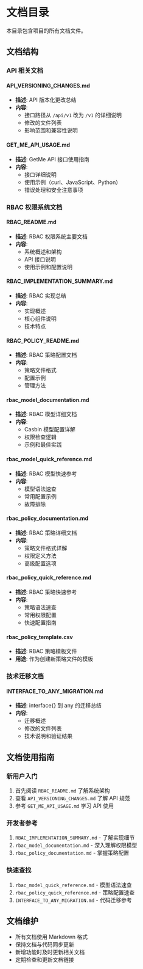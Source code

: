 # 文档目录

本目录包含项目的所有文档文件。

## 文档结构

### API 相关文档

#### API_VERSIONING_CHANGES.md

- **描述**: API 版本化更改总结
- **内容**:
  - 接口路径从 `/api/v1` 改为 `/v1` 的详细说明
  - 修改的文件列表
  - 影响范围和兼容性说明

#### GET_ME_API_USAGE.md

- **描述**: GetMe API 接口使用指南
- **内容**:
  - 接口详细说明
  - 使用示例（curl、JavaScript、Python）
  - 错误处理和安全注意事项

### RBAC 权限系统文档

#### RBAC_README.md

- **描述**: RBAC 权限系统主要文档
- **内容**:
  - 系统概述和架构
  - API 接口说明
  - 使用示例和配置说明

#### RBAC_IMPLEMENTATION_SUMMARY.md

- **描述**: RBAC 实现总结
- **内容**:
  - 实现概述
  - 核心组件说明
  - 技术特点

#### RBAC_POLICY_README.md

- **描述**: RBAC 策略配置文档
- **内容**:
  - 策略文件格式
  - 配置示例
  - 管理方法

#### rbac_model_documentation.md

- **描述**: RBAC 模型详细文档
- **内容**:
  - Casbin 模型配置详解
  - 权限检查逻辑
  - 示例和最佳实践

#### rbac_model_quick_reference.md

- **描述**: RBAC 模型快速参考
- **内容**:
  - 模型语法速查
  - 常用配置示例
  - 故障排除

#### rbac_policy_documentation.md

- **描述**: RBAC 策略详细文档
- **内容**:
  - 策略文件格式详解
  - 权限定义方法
  - 高级配置选项

#### rbac_policy_quick_reference.md

- **描述**: RBAC 策略快速参考
- **内容**:
  - 策略语法速查
  - 常用权限配置
  - 快速配置指南

#### rbac_policy_template.csv

- **描述**: RBAC 策略模板文件
- **用途**: 作为创建新策略文件的模板

### 技术迁移文档

#### INTERFACE_TO_ANY_MIGRATION.md

- **描述**: interface{} 到 any 的迁移总结
- **内容**:
  - 迁移概述
  - 修改的文件列表
  - 技术说明和验证结果

## 文档使用指南

### 新用户入门

1. 首先阅读 `RBAC_README.md` 了解系统架构
2. 查看 `API_VERSIONING_CHANGES.md` 了解 API 规范
3. 参考 `GET_ME_API_USAGE.md` 学习 API 使用

### 开发者参考

1. `RBAC_IMPLEMENTATION_SUMMARY.md` - 了解实现细节
2. `rbac_model_documentation.md` - 深入理解权限模型
3. `rbac_policy_documentation.md` - 掌握策略配置

### 快速查找

1. `rbac_model_quick_reference.md` - 模型语法速查
2. `rbac_policy_quick_reference.md` - 策略配置速查
3. `INTERFACE_TO_ANY_MIGRATION.md` - 代码迁移参考

## 文档维护

- 所有文档使用 Markdown 格式
- 保持文档与代码同步更新
- 新增功能时及时更新相关文档
- 定期检查和更新文档链接
